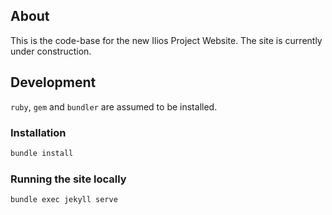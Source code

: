 ## About

This is the code-base for the new Ilios Project Website. The site is currently under construction.

## Development

`ruby`, `gem` and `bundler` are assumed to be installed.

### Installation

```bash
bundle install
```

### Running the site locally 

```
bundle exec jekyll serve
```

